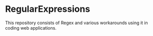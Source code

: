 # RegularExpressions
This repository consists of Regex and various workarounds using it in coding web applications.
